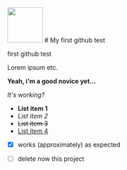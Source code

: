 <!-- ![logo] (https://avatars1.githubusercontent.com/u/7441772?s=460) -->
<img src="https://avatars1.githubusercontent.com/u/7441772?s=460" width="80">
# My first github test

first github test

Lorem ipsum etc.

__Yeah, i'm a good novice yet...__

_It's working?_

* __List item 1__
* _List item 2_
* <s>List item 3</s>
* <u>List item 4</u>

- [x] works (approximately) as expected
- [ ] delete now this project

